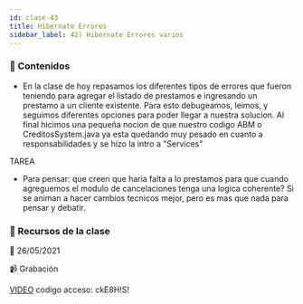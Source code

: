 ```yaml
---
id: clase-43
title: Hibernate Errores
sidebar_label: 42) Hibernate Errores varios
---
```




### 📝 Contenidos

- En la clase de hoy repasamos los diferentes tipos de errores que fueron teniendo para agregar el listado de prestamos e ingresando un prestamo a un cliente existente. Para esto debugeamos, leimos, y seguimos diferentes opciones para poder llegar a nuestra solucion. Al final hicimos una pequeña nocion de que nuestro codigo ABM o CreditosSystem.java ya esta quedando muy pesado en cuanto a responsabilidades y se hizo la intro a "Services"

TAREA
- Para pensar: que creen que haria falta a lo prestamos para que cuando agreguemos el modulo de cancelaciones tenga una logica coherente? Si se animan a hacer cambios tecnicos mejor, pero es mas que nada para pensar y debatir.

### 🚀 Recursos de la clase

📆 26/05/2021

📹 Grabación

[VIDEO](https://us02web.zoom.us/rec/share/O9orgXkkmnOoVxrZXgPnwh3hvUbhP-z73YCVkmNmlknbuhngl-48cA6HVGGdqUa1.FiAkqO5vlTVwLMK8)
codigo acceso: ckE8H!S!
